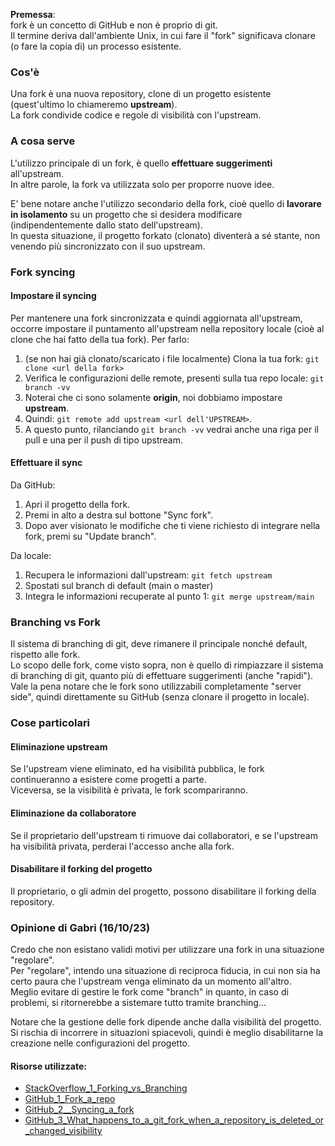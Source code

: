 **Premessa**:\
fork è un concetto di GitHub e non è proprio di git.\
Il termine deriva dall'ambiente Unix, in cui fare il "fork" significava clonare (o fare la copia di) un processo esistente.

### Cos'è
Una fork è una nuova repository, clone di un progetto esistente (quest'ultimo lo chiameremo **upstream**).\
La fork condivide codice e regole di visibilità con l'upstream.

### A cosa serve
L'utilizzo principale di un fork, è quello **effettuare suggerimenti** all'upstream.\
In altre parole, la fork va utilizzata solo per proporre nuove idee.

E' bene notare anche l'utilizzo secondario della fork, cioè quello di **lavorare in isolamento** su un progetto che si desidera modificare (indipendentemente dallo stato dell'upstream).\
In questa situazione, il progetto forkato (clonato) diventerà a sé stante, non venendo più sincronizzato con il suo upstream.

### Fork syncing
#### Impostare il syncing
Per mantenere una fork sincronizzata e quindi aggiornata all'upstream, occorre impostare il puntamento all'upstream nella repository locale (cioè al clone che hai fatto della tua fork).
Per farlo:
1. (se non hai già clonato/scaricato i file localmente) Clona la tua fork: `git clone <url della fork>`
2. Verifica le configurazioni delle remote, presenti sulla tua repo locale: `git branch -vv`
3. Noterai che ci sono solamente **origin**, noi dobbiamo impostare **upstream**.
4. Quindi: `git remote add upstream <url dell'UPSTREAM>`.
5. A questo punto, rilanciando `git branch -vv` vedrai anche una riga per il pull e una per il push di tipo upstream.

#### Effettuare il sync
Da GitHub:
1. Apri il progetto della fork.
2. Premi in alto a destra sul bottone "Sync fork".
3. Dopo aver visionato le modifiche che ti viene richiesto di integrare nella fork, premi su "Update branch".

Da locale:
1. Recupera le informazioni dall'upstream: `git fetch upstream`
2. Spostati sul branch di default (main o master)
3. Integra le informazioni recuperate al punto 1: `git merge upstream/main`

### Branching vs Fork
Il sistema di branching di git, deve rimanere il principale nonché default, rispetto alle fork.\
Lo scopo delle fork, come visto sopra, non è quello di rimpiazzare il sistema di branching di git, quanto più di effettuare suggerimenti (anche "rapidi").\
Vale la pena notare che le fork sono utilizzabili completamente "server side", quindi direttamente su GitHub (senza clonare il progetto in locale).

### Cose particolari
#### Eliminazione upstream
Se l'upstream viene eliminato, ed ha visibilità pubblica, le fork continueranno a esistere come progetti a parte.\
Viceversa, se la visibilità è privata, le fork scompariranno.
#### Eliminazione da collaboratore
Se il proprietario dell'upstream ti rimuove dai collaboratori, e se l'upstream ha visibilità privata, perderai l'accesso anche alla fork.
#### Disabilitare il forking del progetto
Il proprietario, o gli admin del progetto, possono disabilitare il forking della repository.

### Opinione di Gabri (16/10/23)
Credo che non esistano validi motivi per utilizzare una fork in una situazione "regolare".\
Per "regolare", intendo una situazione di reciproca fiducia, in cui non sia ha certo paura che l'upstream venga eliminato da un momento all'altro.\
Meglio evitare di gestire le fork come "branch" in quanto, in caso di problemi, si ritornerebbe a sistemare tutto tramite branching...

Notare che la gestione delle fork dipende anche dalla visibilità del progetto. Si rischia di incorrere in situazioni spiacevoli, quindi è meglio disabilitarne la creazione nelle configurazioni del progetto.
#### Risorse utilizzate:
- [StackOverflow_1_Forking_vs_Branching](https://stackoverflow.com/questions/3611256/forking-vs-branching-in-github)
- [GitHub_1_Fork_a_repo](https://docs.github.com/en/get-started/quickstart/fork-a-repo)
- [GitHub_2__Syncing_a_fork](https://docs.github.com/en/pull-requests/collaborating-with-pull-requests/working-with-forks/syncing-a-fork)
- [GitHub_3_What_happens_to_a_git_fork_when_a_repository_is_deleted_or_changed_visibility](https://docs.github.com/en/pull-requests/collaborating-with-pull-requests/working-with-forks/what-happens-to-forks-when-a-repository-is-deleted-or-changes-visibility)
